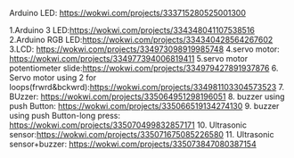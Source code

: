 Arduino LED: https://wokwi.com/projects/333715280525001300

1.Arduino 3 LED:https://wokwi.com/projects/334348041107538516
2.Arduino RGB LED:https://wokwi.com/projects/334340428564267602
3.LCD: https://wokwi.com/projects/334973098919985748
4.servo motor: https://wokwi.com/projects/334977394006819411
5.servo motor potentiometer slide:https://wokwi.com/projects/334979427891937876
6. Servo motor using 2 for loops(frwrd&bckwrd):https://wokwi.com/projects/334981103304573523
7. BUzzer: https://wokwi.com/projects/335064951298196051
8. buzzer using push Button: https://wokwi.com/projects/335066519134274130
9. buzzer using push Button-long press: https://wokwi.com/projects/335070499832857171
10. Ultrasonic sensor:https://wokwi.com/projects/335071675085226580
11. Ultrasonic sensor+buzzer: https://wokwi.com/projects/335073847080387154
